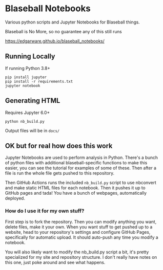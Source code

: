 # Blaseball Notebooks

Various python scripts and Jupyter Notebooks for Blaseball things.

Blaseball is No More, so no guarantee any of this still runs

https://edgarware.github.io/blaseball_notebooks/

## Running Locally
If running Python 3.8+
```shell
pip install jupyter
pip install -r requirements.txt
jupyter notebook
```

## Generating HTML
Requires Jupyter 6.0+
```shell
python nb_build.py
```
Output files will be in `docs/`

## OK but for real how does this work
Jupyter Notebooks are used to perform analysis in Python. There's a bunch of python
files with additional blaseball-specific functions to make this easier, you can see
the tutorial for examples of some of these. Then after a file is run the whole file
gets pushed to this repository.

Then GitHub Actions runs the included `nb_build.py` script to use nbconvert and make
static HTML files for each notebook. Then it pushes it up to GitHub pages and tada!
You have a bunch of webpages, automatically deployed.

### How do I use it for my own stuff?
First step is to fork the repository. Then you can modify anything you want, delete files,
make it your own. When you want stuff to get pushed up to a website, head to your
repository's settings and configure GitHub Pages, specifically for automatic upload. It
should auto-push any time you modify a notebook.

You will also likely want to modify the nb_build.py script a bit, it's pretty specialized
for my site and repository structure. I don't really have notes on this one, just poke
around and see what happens.
